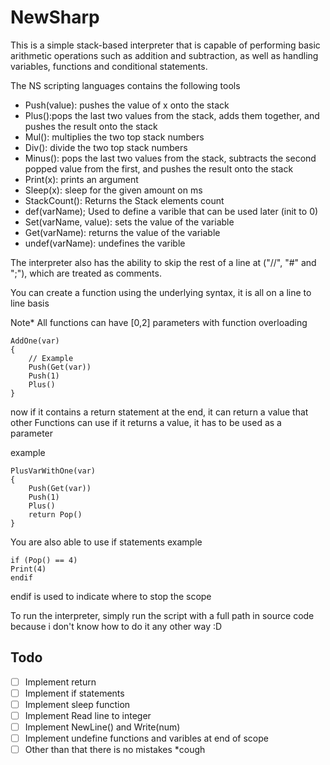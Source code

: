 # NewSharp
This is a simple stack-based interpreter that is capable of performing basic arithmetic operations such as addition and subtraction, as well as handling variables, functions and conditional statements.

The NS scripting languages contains the following tools

- Push(value): pushes the value of x onto the stack
- Plus():pops the last two values from the stack, adds them together, and pushes the result onto the stack
- Mul(): multiplies the two top stack numbers
- Div(): divide the two top stack numbers
- Minus(): pops the last two values from the stack, subtracts the second popped value from the first, and pushes the result onto the stack
- Print(x): prints an argument
- Sleep(x): sleep for the given amount on ms
- StackCount(): Returns the Stack elements count
- def(varName); Used to define a varible that can be used later (init to 0)
- Set(varName, value): sets the value of the variable
- Get(varName): returns the value of the variable
- undef(varName): undefines the varible 

The interpreter also has the ability to skip the rest of a line at ("//", "#" and ";"), which are treated as comments.

You can create a function using the underlying syntax, it is all on a line to line basis

Note* All functions can have [0,2] parameters with function overloading

```
AddOne(var)
{
    // Example
    Push(Get(var))
    Push(1)
    Plus()
}
```

now if it contains a return statement at the end, it can return a value that other Functions can use
if it returns a value, it has to be used as a parameter

example
```
PlusVarWithOne(var)
{
    Push(Get(var))   
    Push(1)
    Plus()
    return Pop()
}
```

You are also able to use if statements
example

```
if (Pop() == 4)
Print(4)
endif
```

endif is used to indicate where to stop the scope

To run the interpreter, simply run the script with a full path in source code because i don't know how to do it any other way :D



## Todo
- [ ] Implement return
- [ ] Implement if statements
- [ ] Implement sleep function
- [ ] Implement Read line to integer
- [ ] Implement NewLine() and Write(num)
- [ ] Implement undefine functions and varibles at end of scope
- [ ] Other than that there is no mistakes *cough
